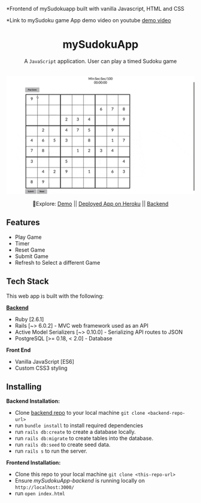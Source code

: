 \*Frontend of mySudokuapp built with vanilla Javascript, HTML and CSS

\*Link to mySudoku game App demo video on youtube [demo video](https://youtu.be/R1lWOZmQq0o)

<h1 align="center">mySudokuApp </h1>

<div align="center">
  A <code>JavaScript</code> application. User can play a timed Sudoku game
</div>
<!-- <div align="center">
  <sub>Built with ✨ by
  <a href="https://github.com/bigfishh">Annie Zheng</a> and
  <a href="https://github.com/mqshaikh8"> Mohammed Shaikh</a>
  </sub>
</div> -->

<br/>

<p align="center">
  <img width="100%" height="60%" src="playgame.gif">
</p>

<div align="center">
  <p> 🧭Explore:
    <a href="https://www.youtube.com/watch?v=R1lWOZmQq0o">Demo</a> || <a href="https://sudokufrontend.herokuapp.com/">Deployed App on Heroku</a> || <a href="https://github.com/ajshemi/mySudokuapp-backend">Backend</a>
  </p>
</div>

## Features

- Play Game
- Timer
- Reset Game
- Submit Game
- Refresh to Select a different Game

## Tech Stack

This web app is built with the following:

[**Backend**](https://github.com/ajshemi/mySudokuapp-backend)

- Ruby [2.6.1]
- Rails [~> 6.0.2] - MVC web framework used as an API
- Active Model Serializers [~> 0.10.0] - Serializing API routes to JSON
- PostgreSQL [>= 0.18, < 2.0] - Database

**Front End**

- Vanilla JavaScript [ES6]
- Custom CSS3 styling

## Installing

**Backend Installation:**

- Clone [backend repo](https://github.com/ajshemi/mySudokuapp-backend) to your local machine `git clone <backend-repo-url>`
- run `bundle install` to install required dependencies
- run `rails db:create` to create a database locally.
- run `rails db:migrate` to create tables into the database.
- run `rails db:seed` to create seed data.
- run `rails s` to run the server.

**Frontend Installation:**

- Clone this repo to your local machine `git clone <this-repo-url>`
- Ensure _mySudokuApp-backend_ is running locally on `http://localhost:3000/`
- run `open index.html`
